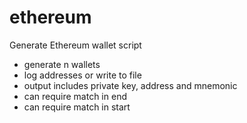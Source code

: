 # ethereum

Generate Ethereum wallet script

- generate n wallets
- log addresses or write to file
- output includes private key, address and mnemonic
- can require match in end
- can require match in start
